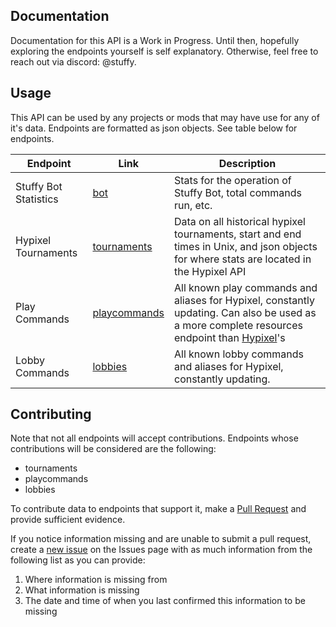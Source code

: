 ## Documentation

Documentation for this API is a Work in Progress. Until then, hopefully exploring the endpoints yourself is self explanatory. Otherwise, feel free to reach out via discord: @stuffy.

## Usage

This API can be used by any projects or mods that may have use for any of it's data. Endpoints are formatted as json objects. See table below for endpoints.

| Endpoint | Link | Description |
| - | - | - |
| Stuffy Bot Statistics | [bot](https://raw.githubusercontent.com/stuffybot/PublicAPI/main/bot.json) | Stats for the operation of Stuffy Bot, total commands run, etc. |
| Hypixel Tournaments | [tournaments](https://raw.githubusercontent.com/stuffybot/PublicAPI/main/tournaments.json) | Data on all historical hypixel tournaments, start and end times in Unix, and json objects for where stats are located in the Hypixel API |
| Play Commands | [playcommands](https://raw.githubusercontent.com/stuffybot/PublicAPI/main/playcommands.json) | All known play commands and aliases for Hypixel, constantly updating. Can also be used as a more complete resources endpoint than [Hypixel](https://api.hypixel.net/v2/resources/games)'s |
| Lobby Commands | [lobbies](https://raw.githubusercontent.com/stuffybot/PublicAPI/main/lobbies.json) | All known lobby commands and aliases for Hypixel, constantly updating. |

## Contributing

Note that not all endpoints will accept contributions. Endpoints whose contributions will be considered are the following:
* tournaments
* playcommands
* lobbies

To contribute data to endpoints that support it, make a [Pull Request](https://github.com/stuffybot/PublicAPI/pulls) and provide sufficient evidence.

If you notice information missing and are unable to submit a pull request, create a [new issue](https://github.com/stuffybot/PublicAPI/issues) on the Issues page with as much information from the following list as you can provide:
1. Where information is missing from
2. What information is missing
3. The date and time of when you last confirmed this information to be missing
